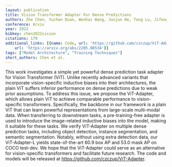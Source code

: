 ```yaml
---
layout: publication
title: Vision Transformer Adapter For Dense Predictions
authors: Zhe Chen, Yuchen Duan, Wenhai Wang, Junjun He, Tong Lu, Jifeng Dai, Yu Qiao
conference: Arxiv
year: 2022
bibkey: chen2022vision
citations: 179
additional_links: [{name: Code, url: 'https://github.com/czczup/ViT-Adapter'}, {name: Paper,
    url: 'https://arxiv.org/abs/2205.08534'}]
tags: ["Model Architecture", "Training Techniques"]
short_authors: Chen et al.
---
```

This work investigates a simple yet powerful dense prediction task adapter
for Vision Transformer (ViT). Unlike recently advanced variants that
incorporate vision-specific inductive biases into their architectures, the
plain ViT suffers inferior performance on dense predictions due to weak prior
assumptions. To address this issue, we propose the ViT-Adapter, which allows
plain ViT to achieve comparable performance to vision-specific transformers.
Specifically, the backbone in our framework is a plain ViT that can learn
powerful representations from large-scale multi-modal data. When transferring
to downstream tasks, a pre-training-free adapter is used to introduce the
image-related inductive biases into the model, making it suitable for these
tasks. We verify ViT-Adapter on multiple dense prediction tasks, including
object detection, instance segmentation, and semantic segmentation. Notably,
without using extra detection data, our ViT-Adapter-L yields state-of-the-art
60.9 box AP and 53.0 mask AP on COCO test-dev. We hope that the ViT-Adapter
could serve as an alternative for vision-specific transformers and facilitate
future research. The code and models will be released at
https://github.com/czczup/ViT-Adapter.